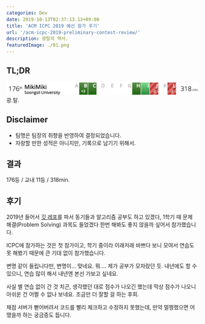 ```yaml
---
categories: Dev
date: 2019-10-13T02:37:13.13+09:00
title: 'ACM ICPC 2019 예선 참가 후기'
url: '/acm-icpc-2019-preliminary-contest-review/'
description: 광탈의 역사.
featuredImage: ./01.png
---
```


## TL;DR

![176th/318min.](01.png)
광.탈.

## Disclaimer

- 팀명은 팀장의 취향을 반영하여 결정되었습니다.
- 자랑할 만한 성적은 아니지만, 기록으로 남기기 위해서.

## 결과

176등 / 교내 11등 / 318min.

## 후기

2019년 들어서 [깃 레포](https://github.com/niceb5y/algorithm-study/blob/niceb5y/README.md)를 파서 동기들과 알고리즘 공부도 하고 있겠다, 1학기 때 문제 해결(Problem Solving) 과목도 들었겠다 한번 해봐도 좋지 않을까 싶어서 참가했습니다.

ICPC에 참가하는 것은 첫 참가이고, 학기 중이라 이래저래 바쁘다 보니 모여서 연습도 못 해봤기 때문에 큰 기대 없이 참가했습니다.

변명 같이 들립니다만, 변명이... 맞네요. 뭐.... 제가 공부가 모자랐던 듯. 내년에도 할 수 있으니, 연습 많이 해서 내년엔 본선 가보고 싶네요.

사실 별 연습 없이 간 것 치곤, 생각했던 대로 점수가 나오긴 했는데 막상 점수가 나오니 아쉬운 건 어쩔 수 없나 보네요. 조금만 더 잘할 걸 하는 후회.

채점 서버가 뻗어버려서 코드를 빨리 체크하고 수정하지 못했는데, 만약 멀쩡했으면 어땠을까 하는 궁금증도 듭니다.
